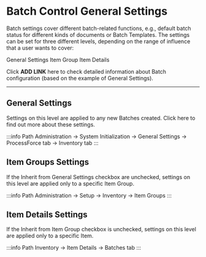 # Batch Control General Settings

Batch settings cover different batch-related functions, e.g., default batch status for different kinds of documents or Batch Templates. The settings can be set for three different levels, depending on the range of influence that a user wants to cover:

General Settings
Item Group
Item Details

Click **ADD LINK** here to check detailed information about Batch configuration (based on the example of General Settings).

---

## General Settings

Settings on this level are applied to any new Batches created. Click here to find out more about these settings.

:::info Path
Administration → System Initialization → General Settings → ProcessForce tab → Inventory tab
:::

## Item Groups Settings

If the Inherit from General Settings checkbox are unchecked, settings on this level are applied only to a specific Item Group.

:::info Path
Administration → Setup → Inventory → Item Groups
:::

## Item Details Settings

If the Inherit from Item Group checkbox is unchecked, settings on this level are applied only to a specific Item.

:::info Path
Inventory → Item Details → Batches tab
:::


